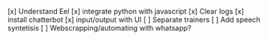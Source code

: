 [x] Understand Eel
[x] integrate python with javascript
[x] Clear logs
[x] install chatterbot
[x] input/output with UI
[ ] Separate trainers
[ ] Add speech syntetisis
[ ] Webscrapping/automating with whatsapp?